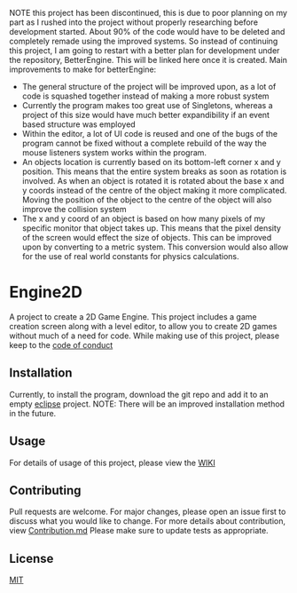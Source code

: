 NOTE this project has been discontinued, this is due to poor planning on my part as I rushed into the project without properly researching before development started. About 90% of the code would have to be deleted and completely remade using the improved systems. So instead of continuing this project, I am going to restart with a better plan for development under the repository, BetterEngine. This will be linked here once it is created. 
Main improvements to make for betterEngine:
* The general structure of the project will be improved upon, as a lot of code is squashed together instead of making a more robust system
* Currently the program makes too great use of Singletons, whereas a project of this size would have much better expandibility if an event based structure was employed
* Within the editor, a lot of UI code is reused and one of the bugs of the program cannot be fixed without a complete rebuild of the way the mouse listeners system works within the program. 
* An objects location is currently based on its bottom-left corner x and y position. This means that the entire system breaks as soon as rotation is involved. As when an object is rotated it is rotated about the base x and y coords instead of the centre of the object making it more complicated. Moving the position of the object to the centre of the object will also improve the collision system
* The x and y coord of an object is based on how many pixels of my specific monitor that object takes up. This means that the pixel density of the screen would effect the size of objects. This can be improved upon by converting to a metric system. This conversion would also allow for the use of real world constants for physics calculations. 

# Engine2D

A project to create a 2D Game Engine. This project includes a game creation screen along with a level editor, to allow you to create 2D games without much of a need for code.
While making use of this project, please keep to the [code of conduct](https://github.com/booksaw/Engine2D/blob/master/CODE_OF_CONDUCT.md)

## Installation

Currently, to install the program, download the git repo and add it to an empty [eclipse](https://eclipse.org/downloads) project.
NOTE: There will be an improved installation method in the future. 

## Usage

For details of usage of this project, please view the [WIKI](https://github.com/booksaw/Engine2D/wiki) 

## Contributing
Pull requests are welcome. For major changes, please open an issue first to discuss what you would like to change.
For more details about contribution, view [Contribution.md](https://github.com/booksaw/Engine2D/blob/master/CONTRIBUTING.md)
Please make sure to update tests as appropriate.

## License
[MIT](https://choosealicense.com/licenses/mit/)
